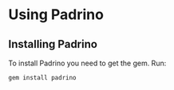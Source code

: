 # Using Padrino

## Installing Padrino

To install Padrino you need to get the gem. Run:

```
gem install padrino
```